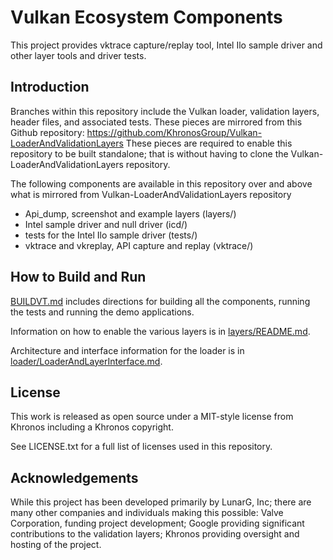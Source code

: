 # Vulkan Ecosystem Components

This project provides vktrace capture/replay tool, Intel Ilo sample driver and other layer tools and driver tests.

## Introduction

Branches within this repository include the Vulkan loader, validation layers, header files, and associated tests.  These pieces are mirrored from this Github repository:
https://github.com/KhronosGroup/Vulkan-LoaderAndValidationLayers
These pieces are required to enable this repository to be built standalone; that is without having to clone the Vulkan-LoaderAndValidationLayers repository.

The following components are available in this repository over and above what is mirrored from Vulkan-LoaderAndValidationLayers repository
- Api_dump, screenshot and example layers (layers/)
- Intel sample driver and null driver (icd/)
- tests for the Intel Ilo sample driver (tests/)
- vktrace and vkreplay, API capture and replay  (vktrace/)

## How to Build and Run

[BUILDVT.md](BUILDVT.md)
includes directions for building all the components, running the tests and running the demo applications.

Information on how to enable the various layers is in
[layers/README.md](layers/README.md).

Architecture and interface information for the loader is in
[loader/LoaderAndLayerInterface.md](loader/LoaderAndLayerInterface.md).

## License
This work is released as open source under a MIT-style license from Khronos including a Khronos copyright.

See LICENSE.txt for a full list of licenses used in this repository.

## Acknowledgements
While this project has been developed primarily by LunarG, Inc; there are many other
companies and individuals making this possible: Valve Corporation, funding
project development; Google providing significant contributions to the validation layers;
Khronos providing oversight and hosting of the project.

